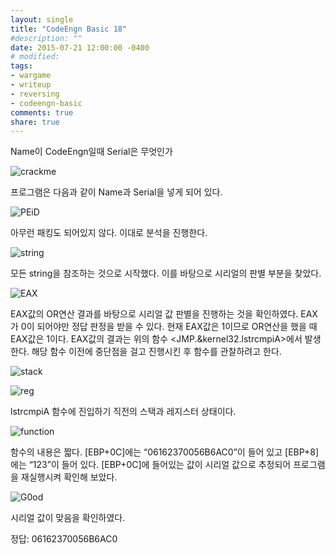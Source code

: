 ```yaml
---
layout: single
title: "CodeEngn Basic 18"
#description: ""
date: 2015-07-21 12:00:00 -0400
# modified: 
tags: 
- wargame
- writeup
- reversing
- codeengn-basic
comments: true
share: true
---
```


Name이 CodeEngn일때 Serial은 무엇인가

![crackme]({{site.url}}{{site.baseurl}}/assets/images/2015-07-21-CodeEngn-Basic-18/0.png)

프로그램은 다음과 같이 Name과 Serial을 넣게 되어 있다.

![PEiD]({{site.url}}{{site.baseurl}}/assets/images/2015-07-21-CodeEngn-Basic-18/1.png)

아무런 패킹도 되어있지 않다. 이대로 분석을 진행한다.

![string]({{site.url}}{{site.baseurl}}/assets/images/2015-07-21-CodeEngn-Basic-18/2.png)

모든 string을 참조하는 것으로 시작했다. 이를 바탕으로 시리얼의 판별 부분을 찾았다.

![EAX]({{site.url}}{{site.baseurl}}/assets/images/2015-07-21-CodeEngn-Basic-18/3.png)

EAX값의 OR연산 결과를 바탕으로 시리얼 값 판별을 진행하는 것을 확인하였다. EAX가 0이 되어야만 정답 판정을 받을 수 있다. 현재 EAX값은 1이므로 OR연산을 했을 때 EAX값은 1이다. EAX값의 결과는 위의 함수 <JMP.&kernel32.lstrcmpiA>에서 발생한다. 해당 함수 이전에 중단점을 걸고 진행시킨 후 함수를 관찰하려고 한다.

![stack]({{site.url}}{{site.baseurl}}/assets/images/2015-07-21-CodeEngn-Basic-18/4.png)

![reg]({{site.url}}{{site.baseurl}}/assets/images/2015-07-21-CodeEngn-Basic-18/5.png)

lstrcmpiA 함수에 진입하기 직전의 스택과 레지스터 상태이다.

![function]({{site.url}}{{site.baseurl}}/assets/images/2015-07-21-CodeEngn-Basic-18/6.png)

함수의 내용은 짧다. [EBP+0C]에는 “06162370056B6AC0”이 들어 있고 [EBP+8]에는 “123”이 들어 있다. [EBP+0C]에 들어있는 값이 시리얼 값으로 추정되어 프로그램을 재실행시켜 확인해 보았다.

![G0od]({{site.url}}{{site.baseurl}}/assets/images/2015-07-21-CodeEngn-Basic-18/7.png)

시리얼 값이 맞음을 확인하였다.

정답: 06162370056B6AC0
